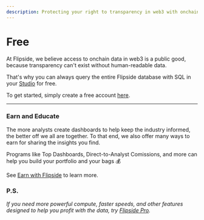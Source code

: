 ```yaml
---
description: Protecting your right to transparency in web3 with onchain data
---
```


# Free

At Flipside, we believe access to onchain data in web3 is a public good, because transparency can't exist without human-readable data.&#x20;

That's why you can always query the entire Flipside database with SQL in your [Studio](https://flipside.new) for free.

To get started, simply create a free account [here](https://flipsidecrypto.com).

***

### Earn and Educate

The more analysts create dashboards to help keep the industry informed, the better off we all are together. To that end, we also offer many ways to earn for sharing the insights you find.

Programs like Top Dashboards, Direct-to-Analyst Comissions, and more can help you build your portfolio and your bags 💰

See [Earn with Flipside](../earn/flipside-earn.md) to learn more.



### P.S.

_If you need more powerful compute, faster speeds, and other features designed to help you profit with the data, try_ [_Flipside Pro_](https://app.gitbook.com/o/-LdEn7uFmFX9w2zbU4Eu/s/-LdEnDLYh6Su5z7LbnEZ/\~/changes/488/choose-your-flipside-tier/pro)_._
